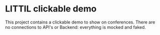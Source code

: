 # LITTIL clickable demo

This project contains a clickable demo to show on conferences.
There are no connections to API's or Backend: everything is mocked and faked.
